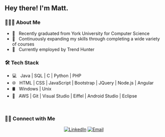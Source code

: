 <h2> Hey there! I'm Matt.</h2>

<h3> 👨🏻‍💻 About Me </h3>

- 🤔 &nbsp; Recently graduated from York University for Computer Science
- 💼 &nbsp; Continuously expanding my skills through completing a wide variety of courses
- 🌱 &nbsp; Currently employed by Trend Hunter 

<h3>🛠 Tech Stack</h3>

- 💻 &nbsp; Java | SQL | C | Python | PHP 
- 🌐 &nbsp; HTML | CSS | JavaScript | Bootstrap | JQuery | Node.js | Angular
- 🛢 &nbsp; Windows | Unix 
- 🔧 &nbsp; AWS | Git | Visual Studio | Eiffel | Android Studio | Eclipse

<br/>

<h3> 🤝🏻 Connect with Me </h3>

<p align="center">
<a href="https://www.linkedin.com/in/matthew-gardiner-046115119/"><img alt="LinkedIn" src="https://img.shields.io/badge/LinkedIn-Matt%20Gardiner-blue?style=flat-square&logo=linkedin"></a>
<a href="mailto:mgardiner1598@gmail.com"><img alt="Email" src="https://img.shields.io/badge/Email-mgardiner1598@gmail.com-blue?style=flat-square&logo=gmail"></a>
</p>



